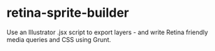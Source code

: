 # retina-sprite-builder
Use an Illustrator .jsx script to export layers - and write Retina friendly media queries and CSS using Grunt.
